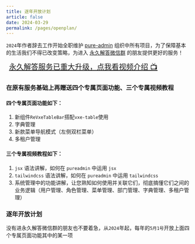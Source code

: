 ```yaml
---
title: 逐年开放计划
article: false
date: 2024-03-29
permalink: /pages/openplan/
---
```


`2024`年作者辞去工作开始全职维护 [pure-admin](https://github.com/pure-admin) 组织中所有项目，为了保障基本的生活我们不得已改变策略，为进入 [永久解答微信群](https://pure-admin.github.io/pure-admin-doc/pages/service/#%E6%B0%B8%E4%B9%85%E8%A7%A3%E7%AD%94%E5%BE%AE%E4%BF%A1%E7%BE%A4) 的朋友提供更好的服务！

<a class="pure-video" href="https://www.bilibili.com/video/BV19K421a7AB/" style="background: var(--videoBgColor);padding:8px;border-radius: 6px;margin-bottom: 4px;color: var(--videoTextColor);font-size: 20px;" target="_blank"> 
永久解答服务已重大升级，点我看视频介绍 📺
</a>

### 在原有服务基础上再赠送四个专属页面功能、三个专属视频教程

#### 四个专属页面功能如下：

1. 新组件`ReVxeTableBar`搭配`vxe-table`使用
2. 字典管理
3. 新款菜单导航模式（左侧双栏菜单）
4. 多租户管理

#### 三个专属视频教程如下：

1. `jsx` 语法讲解，如何在 `pureadmin` 中运用 `jsx`
2. `tailwindcss` 语法讲解，如何在 `pureadmin` 中运用 `tailwindcss`
3. 系统管理中的功能讲解，让您熟知如何使用并关联它们，彻底搞懂它们之间的业务逻辑（用户管理、角色管理、菜单管理、部门管理、字典管理、多租户管理）

### 逐年开放计划

没有进永久解答微信群的朋友也不要着急，从`2024`年起，每年的`5月1号`开放上面四个专属页面功能其中的某一项
